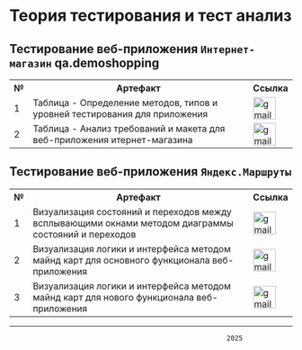 # Теория тестирования и тест анализ

## Тестирование веб-приложения `Интернет-магазин` qa.demoshopping
<table>
      <tr>
        <th>№</th>
        <th>Артефакт</th>
        <th>Ссылка</th>
      </tr>
      <tr>
        <td>1</td>
        <td>Таблица - Определение методов, типов и уровней тестирования для приложения</td>
        <td><a href= "https://docs.google.com/spreadsheets/d/1UFfLtZIrfEyPX_fOKxSat8ZXrXVLcTNhIOFRL0Kjpvo/edit?usp=sharing"><img title="publiclink" src="https://img.icons8.com/?size=100&id=80410&format=png&color=000000" width="40" height="40" alt="gmail"/></a></td>
      </tr>
      <tr>
        <td>2</td>
        <td>Таблица - Анализ требований и макета для веб-приложения итернет-магазина</td>
        <td><a href= "https://docs.google.com/spreadsheets/d/1Z95G9ruarlt6GLQu2YqRl4pdjv7bXjflWc8BRFTzQH4/edit?usp=sharing"><img title="publiclink" src="https://img.icons8.com/?size=100&id=80410&format=png&color=000000" width="40" height="40" alt="gmail"/></a></td>
      </tr>
</table>


## Тестирование веб-приложения `Яндекс.Маршруты`
<table>
      <tr>
        <th>№</th>
        <th>Артефакт</th>
        <th>Ссылка</th>
      </tr>
      <tr>
        <td>1</td>
        <td>Визуализация состояний и переходов между всплывающими окнами методом диаграммы состояний и переходов</td>
        <td><a href= "https://viewer.diagrams.net/?tags=%7B%7D&highlight=0000ff&edit=_blank&layers=1&nav=1&title=%D0%B4%D0%B8%D0%B0%D0%B3%D1%80%D0%B0%D0%BC%D0%BC%D1%83%20%D1%81%D0%BE%D1%81%D1%82%D0%BE%D1%8F%D0%BD%D0%B8%D0%B9%20%D0%B8%20%D0%BF%D0%B5%D1%80%D0%B5%D1%85%D0%BE%D0%B4%D0%BE%D0%B2%20%D0%BC%D0%B5%D0%B6%D0%B4%D1%83%20%D0%B2%D1%81%D0%BF%D0%BB%D1%8B%D0%B2%D0%B0%D1%8E%D1%89%D0%B8%D0%BC%D0%B8%20%D0%BE%D0%BA%D0%BD%D0%B0%D0%BC%D0%B8.drawio#R7Z1fk5s4EsA%2FjavuHuwCAQIeZ%2Fxnt1LZ2lxl7za5lytiM2N2PcbBTGZmP%2F2BLWGpESCDJDN1l4eJESCw1Pqpu9UtT5z50%2BtPWXTY%2FpJu4t0EWZvXibOYIITswCv%2BK0veziXYs88Fj1myORcxBZ%2BTv2JSaJHS52QTH7kL8zTd5cmBL1yn%2B328zrmyKMvSF%2F6yh3THP%2FUQPca1gs%2FraFcv%2FT3Z5NtzaYD8S%2FnPcfK4pU%2B2cXg%2B8xTRi8k3OW6jTfrCFDnLiTPP0jQ%2Ff3p6nce7svFou5zvWzWcrV4si%2Fe5zA3HP710%2B7T4Of2A7%2Faf%2FvPF%2Bvh7MiW98yPaPZMvPFlYkzu3%2FHu%2FnCzsSWCdPs9Pf4snnA%2FR6dT96bNdu%2Fh8WXXonf7i099AVFtArz9XtWIqrCqvHlTdtaKVgwe59A2rx2Hm7IKWF3etSM%2Fkb7S7s%2FR5v4nLFrMmzv3LNsnjz4doXZ59KQS8KNvmT7viyC4%2B1nuAdMqPOMvjV6aI9MhPcfoU59lbcQk561A5J8PD9sjxy0XYbCpBW0bQMCmLiHw%2FVlVfRKD4QKTgConAdYmAjVTUUgy%2FmG%2BMQrwP5fl4v%2FmcR3l59iHZ7ebpLs1OtznW6V95aZ6lf8bMmYcHckZBi3q2x7doWTNsUkfQoo6uFqXfgW3BTQEZcphm%2BTZ9TPfRbnkpvecF8XLNxzQ9kBb%2FI87zN0LM6DlPJYXzmD5n67jlfQna8ih7jPNudpTfpbVjsngX5ckPHqjKW9m%2FRm47BnZ0PJznkofkteyDRklWQQCPJwCuS6srkFZXl7TaqOeUYDOnljXUsuWI3DhCHLt8ZziC3ggFvVEVDumOf35Av0Vu8q9fH4P58vu%2FLe%2FXrTMV9EZNrPebu1LTKY7Wu%2Bh4TNZ8u%2FCNGL8m%2BZfy88wjR1%2FJdeXnxStz2eKNHDS2rLqxT279lCbFIy79gcMZ9sLqX8D1DrLCWcj%2B46s%2Fg47UyCpGVz3EgTPtmYu1ak%2B9W33z%2Fh3uCodfCBQuRtUqP5%2FPznntzCZaD7J4Heo00srPPl9DpSLdk9rI%2BKyeW1W1Ym60mME8ZzQyRM%2BebuduXDLP8hmV7Y5RBtkPC%2BYRWPytEf7%2BXCrSpxcNfeaGHlhiq67qFU3hH6NvhblTjLD4mPwVfTudsgCUitlklzzui8Nd%2FFDWVNIoKQyMO1L8Lc3z9Ek4ytqIQAwe8tRJZWbIw25KhuPAMTrFPDM9MF7Sh4djrGWo2I5yOHbqZRU%2BGXharfAsejN7%2B8IefL3gtzy83HY6ovetn7Mfpxcbps3R%2Bdy8OgfEhUIbai6ymK4UdKrYB3JgLro%2FemMuO5QXHJvlGWGxDtD4Xlj8XhdhP7%2BBWtFvmCYkUHkxi%2B9qULw7XeYw5jhLcnaCqOMaMac8pmQ5HnRSYIyHnXbIC0%2Fxiubw2dP5E7qM3NiMwNUlYMFIG6s9AL2hjm3Tij8Gir%2Frk8Yx4YcR947AESPTO3ddPjROHVwxXcaSoq7vGDfFRtchAg%2BDieFyxyvbI%2BqiKfLG1knVlwDz4pJpynMrL6e1scFaSGFXt9SHU2VFiQB3eXxVAysXdOLlrKjK%2FELMlQhaRQKqsvYM6x%2BvpvcbC07oj05u9PlZrjcUbN5QcPyww1Q4HX2Ks6RojDibdDhtWJOhVTHoNBmobaHbDRRAt1zo8VXI2hBu06xiyLmDBBarYrW9OrSY4W8zGGErsepCfjO3xuj8GrZvTBVHAnNOPX7anbxi%2FNgd6BlAGVynTKvipZ0ycCGmp6NiWl%2FSMetCRmLDTpYynJbEWAk8ZTrU2qC55roqW9dIbochd3QYAv4lBKYsjVQKdFHJZqhkzbDl9PCgdpGprKKXTiTtRm1VnnTTCqoynuvPempFGAShuNiwVhSOlFdNhtyY1KZgZLxCvCzZgSlaOQLTXz2tJHWoq0g1QIcSWGqtfhHdVPLhYqDjzLDfD0vQSyCqSzOZHIFbYAEWmNk17XveX1QnivJF%2BCVz8epiJ8qvnOsi6FgASbEwGkBOwWyLsDFCql8vr4KJfDaaqJ%2BfC3WtiHevzl%2B%2FZt5Ky9E4wGzLC2ehw8lNFTp8tRNMUBd0qClaS7ctMB%2B4hKhaF8edYYvjkjRklcOAwfSKc9mPh4OjW%2FtGDi%2BEU8eYZesKPCRqSDi1Zpbl8%2BatDr%2FbraxbbAZ4ABsY9WQdXKHETs1K1h3PKV7Hv6lx%2B7d2b9zfx0MtOlDHQy07QLz6ZmyRgIqyZndcDwPX6oBVf03MFiSjDAMTs8TsCVaYadlgMYEBRX21NRhiAevRjC9P4FVZnOPRQYgBv8bIxTiwxqjQlm2JcdFq0dZ1ONRsmnfatWwGEeHdupD4cn6ugfAp2WzOiV4Ap0SlLir37ifeQh6VXhMSm%2BjZiMpShXH5LIipo2RY0LDVKtrRmHfQE3hyBsKzQuEllFtWc7s2AceY5ft%2BeQuchRimIUiv3todFSkyjWuhv17YHmfefrkeS9obFq8iSWE2dg4Ev3UuttyYuZQqY2QuqQZ4zDUiVn0QS0PqjGpPoRjJ7ZqwWsYO8y4aYqwDlpwRjJ6TtsotviLHlrXKB1PWtTqyeeBa%2BLXXm3BwesMCfAyHEd4Y0ZRKY0T0JWKMr5YmKhmAtsx%2BH%2F2gfXGFMrHMod%2BF7n4%2BCYXRz4K4xHeBZxuiCG5KIB%2FACEIhXZizqdvpIE61UaR2Tv8HIUhH%2BZghCBlozDeA1fsG%2Btj4Df4EJc7VYas%2B2JUk3dDYMcCdAEbgS2%2FpAbS%2BAHrpNQMMN9jNveOGzOzoYTKYSOEeHS3YNbpYRTkymsUquBWauYQWHwu7ZQx7nrUSrlPpU77%2BPShtEQtcLgtxuuuktkvOnBlLAaPOgMTSgQOVrbBxMx3TCagu8BYHgn2%2BzCagYrFJ373tGktulwF%2FPfsX02ushr0w65nM9VTk2%2Fcd9OiMoO%2F02dBK1pZ0OTKxbPS5L2spD9UfPd4yCTxgQ0jrj8DT6Rs2gLFWA5iqYHRxfjwKFB6ZAjUNgKlrziZVn3vXO4vuuhwYAzwxZY%2FWdme2gp5AcYGHNzRtkBpJsVswOodAXG%2BGlbHlyMF1NHNmmfoQQnEyh6yeYkJLEZh2rfjRThUQGhj29dO79KtVeDIcHOg3BAeaDA8ZadoZHWmjYc4lItUAZgQOdWm3hMwewZX12y4bIIxoNO4HaML6NzdhfY2xO0y4zvhsWCqqo0n1Qx4PdR9uCCo9O9gdFemeHIzsQvPOsvDoOBvPtAD2a5hq2X%2F2j6%2FuPz5l9x%2B%2Fex%2FuXeTMV7%2FFb1OB8jAQOePPRgb0GJKerJw89WRd160ShQfvtGehmQvq0pZk3BGz51tDr0dgPAyL8ROOjgYV6h2HwKgErTQ%2F%2BRHWzCHtnIWbwk0DHdnOwi%2Bob9sHlrKEmBKgnVkWH%2BFSkKEzLLA5yE8JU6%2Fc81Q5fGsbkPff4rQALWJ%2BzcYF9Vozy2%2F8zRx1OqFQEo1szDAknWSsjHKMMAomUdnGEKV%2BBbXSBUsZZzEVWoEcp3qsvUJAsTpivPuWvnA%2FJVMWFCeoGPUGmooNC5UDzQU%2BDmz33AYMal9Y0sl5rRrpwQxCpDbBTij3Deu8hrOr0emDLff7qyD8sOUXJLTFD%2FIOQ8nGatnMEbzoe%2F75MJWTDjYx6cAlVh3pisJvp36B%2FUrYi7XoIPTbpyfRNNPX13qT%2BcbXMt%2FU0l8w7dCr01%2FgHqaeK7fr5NXJiUj4wlonnIY4ALUTjvAXngzNBj22%2BW2fyJzaq%2F9%2FfmAIqt0o8eiUQGcIBTFYxWGWlg1%2FuTyLDttf0k3Z4Mv%2FAg%3D%3D#%7B%22pageId%22%3A%22pQJ__MYgzzdRZCGl4pJE%22%7D"><img title="publiclink" src="https://img.icons8.com/?size=100&id=80410&format=png&color=000000" width="40" height="40" alt="gmail"/></a></td>
      </tr>
      <tr>
        <td>2</td>
        <td>Визуализация логики и интерфейса методом майнд карт для основного функционала веб-приложения</td>
        <td><a href= "https://viewer.diagrams.net/index.html?tags=%7B%7D&highlight=0000ff&edit=_blank&layers=1&nav=1&title=yandex-routes-mindmap.drawio#R7V1bV9s41%2F41rPW%2BF7B08PEyEDLMTKdvZ%2FFNO%2FSmi0IKtIEwAdoyv%2F7LwVK27G1HcSxrG9yLNDhOoujRPurZW3vy6PbnL7Pz%2B%2Bs%2FppfjyZ5glz%2F35HBPiFCIYP7f4spzdoUzvrpyNbu5XF0DF05v%2Fh1nF1l29enmcvxg3Pg4nU4eb%2B7NixfTu7vxxaNx7Xw2m%2F4wb%2FsynZjfen9%2BNS5cOL04nxSvfri5fLxeXU1EvL5%2BMr65ulbfzKN09crtubo5%2ByUP1%2BeX0x%2Fgkjzek0ez6fRx9ez259F4spg9NS%2Br941KXtUDm43vHm3e8O7P%2B9P4U%2Fp8enIdT9Pk%2BOrT9dE%2BT7LBPT6rXzybPt1djhdvYnvycDp7vJ5eTe%2FOJ2%2Bm0%2Fv5RT6%2F%2BHX8%2BPicYXX%2B9DidXxpPPi9%2F3Pfx7PFmPn3zS9ePt5PsDfMhzp7%2FXnzkQaj%2BPIOvDX9m37f66zn76%2BFxNv02PppOprPl4GSaMhYMF6%2Bo2Vx8RHEqstl5mD7NLrLfdfqUvDn57Wb4a3z1fvDw8%2FuHT6HY52mYLarz2dX4seJOGWc4ji%2BNFZNN9i%2Fj6e14PvT5DbPx5Pzx5ru5gM6zdXil71tDNX%2BSobUNculrR451FDkhW0HOEoG6AO%2BCHPeHXPbWd9Ob%2BbAFywxVHLMDlqTrf6sPyIzWfhAy8xNXI88%2BJLcc9Kh2WCHitcu26Kps89eOnOwqcuy1IxfQR%2B6X6Yd%2F7n7cfPl9Mvp0Ntv%2F%2Bfbs882%2BLPqwi5GdZn%2FeTe%2Fm%2Fx3WAxMi9%2FPm8W%2BFzfz52RrE%2BV9r2BZ%2FPEMM%2F4bwnpnQ72Jc0clATCs%2Bae0Y1v1EMtOWRtKZLcXXtSg6ynB5rFfC8fpqc6uF11ktzONq%2BedOXoqTi%2F%2F7cP77t4dfz04uHtL%2F7YekBD773O%2Fnk6fsm%2FZENJmP%2F%2FDLdLn41lBH%2FzxN1Qv7D0uwBvMbeHL%2Fczlx6vX5s6vl%2F%2FMJHYwWj4fD5WOwfAyXj4O9OZzJ%2FNvZ4s%2F0aHmRLS%2BuHhPwXC4fxfLxUI1v%2FnNXQ8y%2BrdziLNbNj%2Bubx%2FHp%2FfkSwh%2Bz83tziZ3PLrLlt8Di8MvNZALsw6GIotGoanUsDNT4ZyWeSopDkZNiHgbZlR%2FrrAiPsmvXMCPC2O7LoESyiya7Rcluww5cPM2%2B6%2BVQX8xtfTLOhS9Bx8cTVZt2HGFj0joFdxsIB6QQFlHcI9wswqRMtXRrqtNEmeqVrV2Zam2DofFOlfFu3RKPRmz%2BryFLHEUFSyzCoiUWiCWOXRniKKqYvg4I5ZYKp74MB7abDcTsMKKke4B3A7jx%2BHsnNa3GDfX0Qr2OVIij46GVMj1cKtOjLBI6FODxGIRNTN3A1MWVatZqmqvbXGrfhf5tSPtyFufVr2BIIISp38CV%2BhWsTobDjQ9FJt1RlcbYLJ2xN%2FEs8ZLpxEEvBeGEFMKhIIAwXbRY5Autr6cfx7f%2Fvvny9fb9%2FY8TOf4Y3x7uy8A%2FWMp90iJ4Bl7BxbFRoD6OJm%2BH74LLs%2Bvb6ePJ3W9nl39wf3niqlE7Cz4PgcMjl4%2BJyhOvvJpuh5pSxgdhztvRiWBvwSYPAgTWxqMTBxHD%2F35%2BiJ9v%2BO3bPw9%2Fv%2FsteZIf%2Fv53X9iqwICWS8LD0MGsdzwm3BHhlBjCfVqnYYRDb8SJkvH0eZ2mEfaWfi8ZT1P87h5hNaO0UrM8bIoH3iOsZtSbp1U17vqp2SUBZfGcq3hFZ2F1jPJ5BiObLJWbFFK5mtHCzG%2FXqdyR%2BRV6V27%2Bdj0kdY%2FQRJn5n0cgllr9hLjwA1f0mmPzczbOAHyJAR4P%2FI0C3NnlbHQaWoZnibO9wN7gFNRR1T79RnVEy9xEvbVpFl5iUT1ua6Aqlqai1s%2Fh7t8g070DXm4ytD6PFEVyF61bULNJc3mwpLDnF6odN397fihQTpiru8DSiJUTeQr53AcP7OY%2FzzVvbP4RXlO23iEFSU%2FyKO%2F7GNLT1Ea4o9kOEt%2BzzUWfbCyYHZzIYU0TpMUD5aJPNjaNMK2ijQBXmakwSUGrUBCqzCHQo9AROTQpRlCzrj4nBmZwkDkc3Q3tuIx8E40UKxFPRUCjFi5QWW%2BaLm46BkH3AAT%2BOr2w3mKFmQLtj3Dw%2FuP1lzSTUCBodQVWYIPBHTmDu0RireDuId4MMY%2B9Q4zspVdAvI7zyrieEAPt1qoAsUd96U7bEkbdoV7J9q2BukYFlmOoMLJHfWm9pW%2FU4z4za5e6sybxx95Yifhw%2Btxs0wDTCpKTqvxQD3AdgGNSAPPGmrr1COsppUX0L6u0QgtZV9stuVxyBHwdlSSxTfwPwOeo7fmdvKWWcyCRbQ7EnRdVEjEV0xtMMS%2F0ZgogZewO2%2FpKVW7cn8Mb2Qa3znYNlHuW36SRIDQt7mCagpX9mSO3sDXJZKgTjfBDilHJiCZItlGJO5BiXJ6KxfyQrzMAswyRGAK2U5qPJ9d4xyCwHIJXBwB1jesRkMth4XluucCdVQ52VuGy0Ht9zPwt8JeS3XqNbQtAlKFrfus7KW4VvfpiyOqyuc1eUuJts6gEYzptYV4OxrTSFSIhUPL6wjAWklZAKwWBSlnKeKlGx%2B3j9e3y9O1k%2FObNx7d%2Fveeffg3kxdMAOw6gF8kdIU6IUTwZHhalh8C3FYgfnRYjJuUvp5D2X%2BR8Hm%2FjNVfwEdnODDmXNFGeHqScrf%2BJfO20TH0nLziv4zp7yUA2RcNWnJWNchrQ8oB5BdkmR6beVljLs0nb0YNRcdwggKa0tsva9p885LW6vHRqB6AxuUW60Ve2LqMit1FRJnqIrSEuIaIRq5uPirsmPcbWGFdVuZJBmE5LvTbgbkVRe4uD8FCXQGaiuwijU0os0C0jt3Y00N3Ks95UquDU0Zb%2BGa4qkQWxPxJ7g9Ru253gxluoTqr0V4UnkZC0fKrqKsXWKrTVRFn4n8S6%2BkisrX4PhAcgkFxqD4QPIBAaSQ%2BEByBU1drrA4JY98bgtRrrgJhESEQihg028GLgz9UnaIYwiDi2DkDQor0d67I2DnVFezPnBJ%2BHYkMZB01k3JKZWez74B5tPRA2M1P1egJZTXCdwunPwuhdItdGJrsYPrHEMiYV7iY7xSebA6J4LqdQMakUYlJm227O3aQG%2BArOOvFAVUZ0Cm35tA6nsLKZUW4KixvP8AZoDTjQG9qmNZjTcgOIdQdFh3iU6Inivn2iLKm2hrqMiC1Khwgu%2BNS24sDd%2FIa4QzaAHH2VCVzNKcV55P7nsVL1soJCgOu3KhbxNqeJLUHL4ZwiUdsQlsMwrG9cAvzzMMtqU5xf25Iwh%2FNb2dMmBFp1YJg1irPp3VIJpYMI7KFuQxcuxWNzGiK27r4WE%2BMlxeUrv%2BcT2gjggt5rSqDgtiLobKNT9Ix9a9G1bRkgOLFCKaQrRI%2FxrhjTau2ijXSPcYMY0zLB69%2FYLYzbwYpW4aIeed%2BnZZNnNHeCDlQ%2FfFKeUTH%2F1QVp86FRE9ugRnHjyEgpQvMbvvoDK7BQhdnmXd11j04tODptS%2BgOUqNkYbPUpLTiCT3yV3B6iBTsgMfp%2Bl%2BuKFfoMl1vtFpBoUdCNwxVYt31L6XV9U8gB5j0GO%2BKMS3GnUCOMOkx3g1joSpJyGDc96VqHmNBDOM%2Bpd48xsTSrUGPceMYB8RSeElJCg%2FyfA4BfyIAcQ2WvEP6v%2BqXdjkVhWpeL2IHLAGhU2yGTtyaLuMux6f4y70YbxRj635ljNiuiSyKSBcwbgcrWpklIftURvMY0zKrQtGTe4ybwzigJcd65G5dp%2Bj8duHO3H1%2BWPxn4UexynPGuupHRbYlIM78KBkSCIc8yGdsKZ%2FSX%2B%2BiErwI6GDSeNFKN8haTQFfE160Yg4ZEYgrSeNFy1%2BRtRoy0mES2M87rVhAj%2Fxl1Y8vSAN5Rpv1uTfOqm1k5J%2FQtssityWZyZCYsxURSGp4MAb2eFFztghwLUjjRc3ZIsCbII0XNWeLAAeCNF7UnLQSknQ3%2Bs5gzljkvVBfEmgQvstiTm0Xc0SLSKlH3oV%2BP5KlhaUr2%2Bx%2F8u7P%2B9P4U%2Fp8enIdT9Pk%2BOrT9dE%2Bp8BFnXye%2Fpg%2FX8zlzcX5ZLfVrLQBXM34T%2Fd3GHgJFARcH19QELOSauSvrwtWxHMbVDmN5V1hSQJSUtPhbFi6kJIjfMr8kQZKICQQM%2FiCwlv4VgJFd%2Fd6vUFIK2OiR979DoGbbA8B4%2BM%2F697wshfWLpq34psSKAgk4j1BocJIMlAQiCFpGBF7CIllUtTIu9MGdYOxEG02RCwRi%2B7yfBoWC6RPYomR8bbbWwIhAeqPLygEMSiEfyi6Jk2cmJGp7C1PvUf0BoPD2%2BxnXJJAfnF5FeSw0ZKlTiyvQqFs3BcU3vIjJVD435wlYjjsIaRF4tIj734j%2FE1GhHHvRoRAiouGuCC9DkqmjFhqjEIPMU9QcG%2BpseqRd%2B2IiWo95f%2FYnrSkJnVkbG4IBqYWlqgOsuk3GnYoG7FGRqgbhmbdqQQfCD8B1qDqEw7tu4jKPdvGwLnV0XZNRJBuaqQowwPLVoqhO9krUh1FsL%2BcwlCBU96JJU%2FxmN8QABejeIKm%2FwhVyiI7klufseWw1ytO00u1uADpNErE4Val9uBYoR58CK7EhryuIYZFRUcm%2BglAH%2FYE9q%2BFUUAT28MrQ1eA6kZ8%2BUROZPrjesLDTRO%2B1KyqBcDV42L2Fq4Hzfm3Lf5y1yRWNclzM%2F%2BTbP6RSIAEALGtADgEoCQgRd0PeJ6z9vI0KYOZr2r24NDURNWdxbQnMzJf0jBrDwcuAn2dgVcFcFp0x45B4UADjmlVPc5j4NiuHrmR0Z3fdiT2BocqiodHPQtzwEXbsPt85s6Rhm85yn74fHiHBDpWo%2Bs%2FQNZ%2FnBbXv7tWawwPa3ZSQBSnOmKWXqyi0TuY6pJIp3ee6gAaRrZhiTvZKSmT721Hbzvcr3%2Fm3XbEBNhirbZw1MfLbW79FmeOPZH0pR450tJDC8cACNAhUANA8dimtTYdIZqlbnwLFlKEKrhtFaq7oCQmUBnTsmBZt6OOaVFh9MjzDrQscad03xxoWaHvVeypeARcOvghxezziKhI2VI4HYoUgZ20lkXKuk1pTKszjx55KUkgZ07gTtDGJlRo49KVeOkoDHqJAyCjWgqPgM0bFp7nhBtuLXBwsBYUYkWcM%2Fa5coaTzMlbBfkWWB4D3ZlwFlzHxbxDF%2BS7%2FY4n%2BkjWzh1wp0cO9cIigEztfFKKkqM5dv4sY1rH2XwtwiJthUWnmagISzPHcnrsZrPF3Me0mk6ItA5nuBtTTaxltlCMhJa1F2VNRK1LNqvjmr1wiGh1HpCs6B69dogUm40MRF7MN22IaOXYJatDuH%2FhENFyFySrkwZ84RARcxdqla00Fo%2Byg1gFoWcKk04GpNJfY4pvl6dvJ%2BM3bz6%2B%2Fes9%2F%2FRrIC%2BeBvuczp7WOs9wBl5pPAFvD1VAq4eIHrn%2FI1b11wUmR0PvlmV813%2Bepkuu6xDd0pbm5%2Bq7d0oJ5jo2%2BjxqzLqfVuwsixiUdARgoJCGA9wGYPloIg4HaA0ANYfCtkex5y%2FX1Bpv1VM61sfpm4kqdgG0Dpoz6b0OTVA4XqLdDeLAmnMR0XIR9ciriJewT68iENJc%2BxiRr2UtUrLhfgy08ghsf8PNd0gR1xvuy%2FkXDJjdnNXXn4PuxVdsqftGEOWWY%2FSWpNVNvKDyxK4ewQ0IpljLn3YRVGuoR7CWFpX%2BZVBljPHOi4kRwHifQ0wKWm18VZ3SxefwGFQu6CIC3zOJrUZuS4hyOJN4QJbmpH6lVXLMbAIyjq5P7n9WkXgrX207fzlcZS%2B42cDoqJDqMInB3icdW8rMtkbX2aRLrHBu%2B1jNJ78itA21JLGe9HrkfY3bmkWsa9y42WoEumop5j7B8aubrWrlQq1k7j4%2FLP7zUThXZFGXp2aJFM6hCg3zFNstnIssmg5g%2BQsDaNXDRuSEcAQwheUn4WbUMo%2FK%2FPy1owCzuLnjn1cDOzLXmG6cZObfYSiyeDwukUZoPXPfq6s0i6FOUTHlZLh4fLW%2BDf7kgfmTSfiai25N9XOnibP1HOORTxs9vHIYeay08tG6q8gnD%2Fy369K1r36WQ%2FNd2g6Wo8dqckiuAaG6hXtcASXB51Y1VHAROK2hooGadTMwd6iVJJHLHQajLpxv7qu3eq9UNXUDs%2BnJUNMH2NqXSM3wYP3tqKOivs63pcZzlLb5C2cN%2FGRQnJoXvsuZIIcslJxBTKuKRAZ1SNmvBStajCkZ1MlIvRasUlJY6ZHjnZyLSRJ9vu%2FKHikvYu1yHBu%2BpigmUjQbB1qoon1kwLGBoY1owqh55KfFtnbPWcZF8jry%2BVqKXLHD7rrBFeevpeJiC4iIVVxwLxUX7Uy1IDbVdSiML1waiFXx1aqCeNkQUStX5nXOXnvhEFGzKV76K5CGiFgLDKmO7%2BkhotohRgqvMVGu0LK6Co82rt4oO3ihJYGzQ9FCy%2Bpa2jagIldoWXJYO9FCyxwFSSCXjELM11F8ad3c1FnxpSw7xKGCNa1ymcgeetneKdyPHZp%2FwpJbyIKDCysCz1ECXm49tL0rG0bxQVh1oKcsEisEhrOzCgOJHTjQqeSKbkpgQYSltWugR94TYdfbH16IsF4OjXgh3NdAILaqVe6rluutbRXb622Vra0KkNOOWrZVZQ0hbCi9OZdUFBArsooSsHCg26r6TOTWzuKx7IwkE3ZDtSgvXEBCWY5kWKSX5hamf3ZSKCvPLk9t%2B1q40xIlfS3SrWQfJYMeg%2BWCGj67HXniECZJZAehjJxBWFI51Ij%2BLXL9oW8Ei%2BsiE2%2BWZ3UYjlduxRxttyYaEO5cIHs0%2FzcatbNikJLVtk1GeRuKRlZMzuJoTaABrlgB0MsOgfkITCvTIPaj0QL9drBX%2FV%2Bhtgjbxb78LD1oXAviuzbPNqSs2ga7OAAYJUHnAIZy5C19HFmWCji09HhcPagu2dIGfmPJlhmZb6FLykJW%2BHbocrL1WTFp8XtrZ9rQ%2FMJW%2BWH4xmKfj9XIl2Ft7TZ6YHStZYAL2pItKtWbSfkGc6EJcyGVkGlRVKJ1IUc70lLS1aGPqujr2si2wMfh6umjqt0gZN6jqrJ%2BDH1URTKqCpFUSstRVdhHVX6iqlB4j6rCPqryYCaCxHtUVeu40w7S72Rku6Gsj3WmsqFc6%2FR0n3v3W0w1MdZ9rfO0OzLVoumpXr51MJudP4Mb7qc3d48P4JPfLS4AjZhWakSZab9Rvbergvj1IliNb70k9A%2FdZZV4If63s0oaJ%2FATXCU8amWVkKo9EDRMK7ESHsVooYERDYho9ZXUI6cbmeTiWjikYn8xNJFiE8ysPqq4XltvLRcU6WJoT%2B2W45iSruh0MpbwZtjtIchusyTXrz9Ebxmhm0hEt0wiVh0RYx0gAmQlBYlqX7fLWvo4mrwdvgsuz65vp48nd7%2BdXf7B9%2F1307FS9OjYkfbB6H2RLyWPjqZOc4auzbi3giJ0NHWyPl2bceEtufD19OP49t83X77evr%2F%2FcSLHH%2BPbw%2F06WRz3jZ9syynXzukZfG0XT3UncL1VMVeNGjnTTnsGXG1x872Umz6BMI09w1pe6i102KrYfi%2BFlVA7HO2lbKq6S1hTVXf7PDhIFh%2Bn%2FqmGb3orVtj2uW2imWKVsUVqN4uwQ8eyjBtxaPq0PvbG0rSpvbF9zvIIGgAmsS1%2BTQQXqOauThLcTe%2BayQq4OnS2Sn9CPYv%2Bdm82tGrUeUmCDeOHIHqH%2FexRNp5JT1oGUv8B2QWT%2Flaf%2BPZfstIXhQecg2hMGLLnW%2FCqM6jdFDwkEYd7r43v1%2BwkeSVZuKYkT2wneR2VNsFy4uZL2vAovE7LZ7rdaNHfmNpKn7cseNWw8VJYmD1W9N48kFvVnea89yacPJHmnDyTNS0Ft%2FXyhLPlXyfv17Hlr7KrXVv%2FvCS7X0znqwKMdWiVAONUTDS2vX2yURJCApJQ3D54eZLAOyoJasWhdR0wG5RrQFFWxQGPD0uU17XaQaUuKol1aqcJUWH%2FC38%2B%2F%2FPm6%2BTk9Ecir55i8ZnV2rnomqSIoqSgc0ErYFHDxgWFFSQAmpKi%2FqO29oMIKTJrdeX74Q23u%2FKRkyu6sPJLjq0otjs6NmKGdS5ZnaFGXgrSFqUAd5X89IBuVwwCS1dJEnOVyg9P1SECPEhQ91PbZdU%2FXJ9fTn%2B0JwLWaSNnIiD8pI1ccigr6QQbxYA3TnKtxaFenKhRtXJ41v%2B3jES96f0iE%2FemWNT4pHvVr2wL%2FUp5QdLyT4QfYvwLw9TbSQu46e8x3R3TlBakfmojXhakKnFNBNNap7r2mOIpWCKY6pgCDfcptMxxyR7bEB4RYI9VlxQ3T2IRdU5LaYveK2yTycRkrCSZbEnwDUDOLQFSpzuibdXgBm0PB1N5xdqz0BwJyteZP%2Bb4OgxsDeWOXoeD17%2BuWNK21aYTAz3mPCceq4k6nCFpR4nolKSB7k6odHj1ttvJOgqkEqALmmKHUgD9EuSEB0BWQQvGtbTnjidgldz%2FenvBWqoTTEHkmEdwDFoDblXi0Czvvba6tNeDvrdJuDSdIG6oK4n0%2BEfbS3GVVGhcX%2Fk5zJTaodqVmyYd03OyRM9VKDCu%2BvOOtlRgKzZK4QSxyYLs%2B3B%2FfmesLMUC%2Fnx%2B8e1quYb2L1axx6Lp7s3dzePN%2BWTPOIJMRFeaWbxxc2j1tfM5W31z9tadVEDje0bV%2BmDh3FhqBGdBkRaPdqKidlwW1cxzsygTy%2FSVFKjR7O8Jjb%2BjTdyyNqBNC6qQVWFGiZxigYY7Oe0Mwa124yOjxrq%2B8AdI%2BhCvqKO1G6fG7U34d3DjtyiAoNIGeIPIJ94FvjOEJu8Cj6QycYGntVWrxt1JgS%2FS3FU2Yce8Yzf1RSAsCZDu9IWX5rRN6ou4LX2BsIk74SCU0Im7oC9qFIh1WR3oQx%2B8qYPuFFF6VwcIq7oT7kM5q5q%2BOti%2BBKLL6iCMsGgibNM78Moh20YdNCXVSDa%2FE1JdclpQF6TasqSvy5IcpNh5Uo4kGU9Zdz4R2MgWXtXO3Ob6KG9dV%2FFhv6wSzp2gUVlQKtB0JqpuARpvlhIfds9l2B1SbxkOfNidyXm3AI23Gl582J1hOhKWNm%2BHrlQNuyaV2mlAAmOM1s4cbSB4qO7iKWLrIggRN3KsAor7K1CyyI4gLSpf1ajbY%2FKVlw1sEcpjh57USe7tKL0tc%2FeCENnwc8Xcw9dunQy%2Fm3MMatUT7rMDxmLTRnMpN1jp5V%2FvxrOb%2BSSOZ9nFh8fZ9NsYJISi44RvQRTbmE1E%2BIQt9ahbvnXrjhM8DA7SGBTjSWPxbuw4seH9uWP%2Fdu44UcnNxNVhjaOrXZAb2XJgTJ8%2Fpj%2BLmXUKsGBEp1Rzh2E1y5XUx2Y3rRgjwQwnxzwlQLDoAOuE42q3AzekeJfSOksnR3ZvJkMOD2%2BHY4KGcwgewXJbW2WTWuNk6ThfLYFID%2BIWmXb4aikJhPyvlnZYle3BLRKBKgdXzAgc7ko32yPcJDgy7S0GGcYEFgPOqSKwGCgwJNpbDGGEL4Z23QacUeN%2FMXjbWG%2FRE0gTXBu0yZKpzoyRP%2Bam6twouqmwqlH3bT4Wr9q0%2BShGqmH2FeuxBcY4fefKw8pceautPfAlWM3KcKsNmCttgJw7QowWVznuxpJBttb4P%2BBD463E9b9FzcELCR9Mohf18avi9sub76qwfV%2B5AjYhgU5H2fsNWivosnrw5c2Mh5kJDnuntvbYyoqUZHalKp%2BCf1ejvlVz3dcCER%2FM%2Fav1v8hQphFWzRginpXWsM0LcDWRqqO%2BFf1S48pxd1GbrlPnWpseGWpne51aM%2FHCtldIFQm9bukbOY%2FlKvSNbZ8j5qzegRClVjRd8FCpYjafkUIr0hOEaJyxG2ZZ6wgTszYlCXebYD63QbbRKLG6xLEiqS3ZQ4ybaWrynwMTAXqv9xh8yCEYUiP5uiZ0eRBW6fItSGtcxk2Q1nA1QYh%2F2pJCtz70yltrc7zyuDOnF7cOlDf%2BLw5UMQdI1fK2jhSx7FfJLmVXLOhGE1jBioLdYaANDkEcCtM4RXeSmEENrA8K4w1ER%2B%2F%2BvD%2BNP6XPpyfX8TRNjq8%2BXR%2Ft420GBwFYD%2BYCEMxcCcxkKQXmBkXtcNozcPs8VMYrw2o%2FDhOUoBQgeDWRO0Phiks6ww0KTufImP%2FFotK9VRdvgD2cB%2BB5DACDmZ1cciafsdBtWwniJuxxE2ETXiuOXAmjoBFJ2yq%2FT1O6mEQ3%2FVHpCtyhFLvVh17qIdwgFkVb6MNY39o4ZFy1Uu9tmIlZItkBS8raV%2BxLzjH8RIKF807xK2l1fAx0FqRJmy7e%2Bjl0A3mBEsFB%2BRNz1jKltQpFh21PNq2buT1VRwtuXDfRQdTA%2BQUl6wbX1Y2tm23DpRq7YI3u6TTHz9u0AgL7FSBcecKcJcRd4fzhCLTNgRAp5oB5MAd4sVdvDmiaAxGgbF183aSuFk0JKay3Bc7hjxJkT6hlU1BGYnmNsfUGvHiQHsiYgJov2Qru1TxNNc%2Fncm69btyp%2BZK%2B172adw1%2FYg%2B%2FQz3vMofKupud2wBewmh49hxP1PUqn6bKT1Nbz86hwnecG%2BwVfpnC59boO9T3jjN8vcJods1QUBglWcFeYTgGX24BvrPtW17SKarXGCQ1RsD8K4ySBlG9wnCMvbDGvgn%2F4tvl6dvJ%2BM2bj2%2F%2Fes8%2F%2FRrIi6dBV9smlkIDSa%2FoD0Y4r%2Bh93sjJOEyihwm9z1tbcBymOqeRvAaYvJ0wUjVq5FAhbcqGiMeyzpAtE2ZDZhbT60xYjg41v7k8Obe4EoH756asYPqE9naYufeyGlhcGPbKRzreM7w1WbDDTJnoXYzn%2BewiW4sLQIu2dDRilUtsG%2F4di%2FOMyQTn32H88cSVCS05eM7eeQpN6BioAegd7e16VBcotRFH874cWSCBaCImq7JSzS%2BR1%2BtZY2CnqDZAwW6mNhMFu86BAv59AF3Nzfe2quau7zsgXcSrynOI%2BA51Cm%2F9o%2BseJVWVQwSmtIepsgSHCEy86E10ASe6ylIV7xDB12VppfZooLs0BGSFkfktTXmwjpwXvoXzktRhKMz%2FnE0XvGz92i%2Fz33b9x%2FRyvLjj%2FwE%3D#%7B%22pageId%22%3A%224DGFe7iZH81EtKCr-hcL%22%7D"><img title="publiclink" src="https://img.icons8.com/?size=100&id=80410&format=png&color=000000" width="40" height="40" alt="gmail"/></a></td>
      </tr>
      <tr>
        <td>3</td>
        <td>Визуализация логики и интерфейса методом майнд карт для нового функционала веб-приложения</td>
        <td><a href= "https://viewer.diagrams.net/?tags=%7B%7D&highlight=0000ff&edit=_blank&layers=1&nav=1&title=Deliver_template-2.drawio#R7V3rc9s2tv9b7gfP7N4ZafDg86NsWbmz2226Tfam%2BdRRYjVW61iuLOfRv34piQAPgEMSoggCspWZujZFURDO%2B3ceuOBXn7%2B9Ws8fbv%2B1ulncXTBy8%2B2CTy8Yi0hGiv9tr3zfX4mjPN5f%2BbRe3uyv0erCm%2BVfi%2FJi%2BcZPT8ubxaNy42a1utssH9SLH1f394uPG%2BXafL1efVVv%2B211p37qw%2FzTwrjw5uP8zrz6bnmzud1fzVhaXf%2B%2FxfLTrfhkmuT7Vz7Pxc3lN3m8nd%2BsvoJL%2FPqCX61Xq83%2Bt8%2FfrhZ3290T%2B7J%2F36zmVbmw9eJ%2BY%2FOGt%2B%2Bmfz28W35eRF%2Fn%2F7%2F4%2BdXjLz99GuXlYx4338U3XtwUG1D%2BuVpvblefVvfzu%2Bvq6uV69XR%2Fs9g%2BlhR%2FVff8sFo9FBdpcfH3xWbzvaTm%2FGmzKi7dbj7fla8WK15%2F%2F6V8%2F%2B6P99s%2FxrH4c%2FoNvjj9Xv71uFmv%2Flhcre5W691aeZ4TEk23r4jN3T7e3BnxLVdP64%2BLpu2IShabrz8tNg030u1t2zu3uwU%2Bo9z6V4vV50Wx8uKG9eJuvll%2BUdlpXnLlJ3lf%2BdbJej3%2FDm54WC3vN4%2FgyT9tLxQ3lBLGiRCUUsBGNOXpmDIi%2F1HIFcUv%2B48Qf4G1Vpd2nHMAF1HCz2yk7Edy5qMufCQWceajcj%2FomY868dFZH6n7cbZrLXz0Jv3jW%2FSaPXzNl6PHH0fzd58X16PYCxd9W24kExW%2FAx4q%2FqpYaPvHd8hPv0A27Mh5s9l2aztxHrqDiP5C7%2Bud6wBjNNJ9Uizg18n6Z%2FZnzLLlw8M%2FH97fjlgXwn98Wn%2FZ0Z32yQX0AC4wqEnIVpMMT03ui5pNq%2F4yv3sqP%2BmCJXfF%2Bi9%2FW%2B10TkXm5M%2BnlXhh9LijzaS4gWYP33YbJ14vfvu0%2B3%2Bx7%2FnkotjWjO9%2Bkt3Pq%2B31yxhcobsrk93PbPezCBOJuGF%2Fc%2FEzATdciVUWX3q%2F0PIzddaseG1L3a%2B3y83izcN8R8ivRVSu8tVvy7s7wCGXLElmsyam%2BLJYbxbfGslYvppEmaqyGWG8UNn7i1%2Br6LlQ4vtrtzBy5uR4%2BqM2LQlGmIdQ6d2lm1n6CJEv6UZXk3qnrvsd96ZPcZDE%2B46HKxvUF6U2v01%2Bv7ub%2FOPu7Yfk%2Fds1n06e3oxYF9XnjToKj%2FRKKnxz4rBolfkXq2dlpryFFDh5A9Cap0pefEPDCjKY4yCD7WKFSxBGXO6uXO9%2BpiCGmA4RN8xmSfGvn7ghorEeN1A0bqAJFjfQHuIGHAUIKHAYsxhILW2U2e6yx21Vqzc3ByeU%2FxigIlQaFKG8GcGmZbtUkqZipBc5HU4xErKFUPtRjDRmGghebAAbVjPibJUGoBo7Jlu6C11uKXQ0rHCdpQGox3CJlQYVJtAuUeDR5FGIXUcrNiix%2FhN%2FefXrX6%2FZD7PJbaFz%2F02f6GjkLWJvWjW0ZsU%2BTPZ4voT9oREqfmcC9hd%2Fbm%2B%2BVmD%2F8op2j8kYx%2FnvGenLTDFZ5SdztfJKm41KXJkoJOmz9RAibHf32Zvi%2Bqz0E%2FahFttTkoEETgwuSopF4H75QMkF8oEUfMQ1SA2x8s7yyRHwYWbqGvbRH1WfsH%2FvMazRh6eSGiFcmZ9XOIANyQFIRL7lAAokbgoyd8JHrIR3BkR1T2xNJGMgsJJ%2BU5VRLBlu%2F4Qr9SEExPYZWMmlEu1Xr0p2af6O1yVLlTen6vphjvIS3A9zmiaLJzVffwbuvFa%2FSPEzBtcj8CoLj6FpRi0ZOnPF0BHO0HCLTbIlGK9ICmlUhKqFgeuC6lIbMUhRKpSTZNapwjetee5yPaGRvLiSjsXFIdQYDm6cZl7AyhmsKZ61dd29oVCN69blMzUEDMrnBKg9KFRQ%2FKbtboBv4YlF0Fu5gDniAmKSE8WuCFLjA2Zg46%2BBvhKk6MePU5VbhUjBAEDSOQZPKLljpLid1cfsX5bVQwnyFN%2FMwCMrZogGZYYAIKsjdKIt4EvDKs6hAWBPQ%2By6N2CiZtcD8BlcIn5HUisJi1pIVmRrpmQ4BiCgStdPgbVB60th4Jkqbzk2tpUferiFbMI4WstoYejaKxTWX8aGRYkOhTEMCsNMX%2BouW2M2efrUqra9KCzJwhJULAA%2FFMndsTWDGDGMi6dCPDQAUt5wqT5TftYM3BOpogLlHCIAJjKAyDkdQ6BA4lZUFWDP%2FmYhOrrUcW5KHeOI1MXupM5UUwOkco6Qy9haLvOw5DL2IJdSpIj6TGmFifHpx8oiO0lJlMiYR0n00g16hCTado9LnyEUSUxwSUyBRKg5zSbvVANprgxDN1XFUKIhMBuiyeAMWFHNnZYYtgmNNyQstGSK6dlqSM81WD8vr1RqhwiMj1UvXbPtSraTKey1h4bxd8g1E7BdsaEPI%2FCNGtYASQl8CtKoyORjcvHWIzJUASpEimBhqEJ0lxtP%2FRejH6EdU0vtSAMLHxB2fI67HphzmCIm6SB0hWBZbK6qRKk%2Fae2joDJ0WIRwdaGbTqj5NaNmKOfKHGv1BruboXptrTRwUl3QGTg60hK4hYz4WC82IAwBjTg3bQQlzoxEhgtOK8UP56WKpWcXiuNxLZgfgpky4JKug3AaWDL%2FvCXc%2FYfH7f9%2BKN79v8V%2Ff9stjW3jNnGJ%2FR1ICgesFZc3jQyOk2yr6YYr8HX3PzPwO1dTg%2F69ESMzh4RnKDzpzhvB6yiVjicOmC5S9%2F%2FaViEp75IPD5xJd4woLlytHjf6%2B61d6UZ2V4OM3tkeICviW6BxTTe45nCbgqQziFFdQY3UhvypVTZ1qxSIxwHqgzxFghNsXEfuSh1k%2FvP0TpteGxvq2hGfsDLNkuVcdXRlQJxgkQvUuELFlV7IEM2vpLfiecqNjGGcMNMkY8XzotTHAWIadRDCYdpQHAohM4WwqfEjlO5X%2F2BOl2FlYdC3JtEbVmWpWLgzLQu9Jg68KZHJOjWdmhgNSf51auQf%2FfPg19jmlDkLSuICKBYNmFhpYMTyX2MaMLGSsGxZSKWp4RErDitllQUwBzdcYmXeau3ROID6GfY34FCxwwcEWhMY3dGwhJFhZW7SeY8NCFOUT%2BRY01n5EsQmqYFlwloVrKYjHyz34XB6AaVGtxJL2KB9n3i8YBZtP3%2FdK8KA9nghrBk7EfNOrCE2PazmsqhLWefpbXpYiH%2FUBRk%2BvU0Pq0Us8u%2BHD7Hp3kZx4Zv%2BEjEge2KF5RyLdSPDUbQMvuyjgiUErfOV9gD4hzWEzfUhULKWoHNJwJFe8nz9sWSlLSVcFq1lsVFHZOswOxuPw%2FE%2B2olZfS8Ly7GKe6XkRLJDpnKNRqUWuqhE1KjUAzWSXKeG3Pk2ajBn4Yt%2FULbPw60a%2FeH2hGJYbTq8ZpIUbFyT4TxRC2lhMZjpfw9dwGRyvvXYGXec7x%2Fhds%2F5thhpaJyPY2gTOG1popTbB8jhWMXuoBzOsTY%2FaWnbGmID3FGkWXzgHa3pUjm89T%2FA3SXed7emlQEWeJtDwUw3z%2FteYtW5w25lbAbFJ5VCOtASd7eQIpPbnp9nQVnI2PTbzwQ%2BjsBhpSriRmVog5Ro0bTWjyP7R8z%2ByNNGODhnY0uMI3Kmfs1a37N0NlU9tUtnWDmtpElAzgTuQuCw8mdi3Xi3I5yxcdXWok1AWABb1bXKjRRoaTni9lSVcJSm3pWw8NhwC3oNqLIbwFKV3G9vgg35snEdWtGqQP8K0BT2sWpgdayTnsFe0Ct1URrzwKqe6%2FDiHcpTa5vrrBAnqZnPaUXuM4lbSUwCIHH90QoYidv9YGrMvJK3sTPVt%2F041FqPu6N6TUFlZ6pLqsCuVVEFeaZ6Yb2jAKiOgNf9u9xDucGiFae9ZycsFCJBAO8zFQanAoIFnakwOBWQAThnKgzemIYc3%2FMSqBAW%2FpUi8MhLoEJYIJVYt6tqSgL%2BrDsQrsOkKW0WL1yh5bjHYzzmQXEwZh8%2FOTtX4qTnmaa2p8WIWbmhiGYNGiXHW2sMfgXYX4hpFZzKTkGNjgcVtPbA4GaoyJg1LOSs2CHz34J3BIPbFqeGxuA1WBw8ZVRrVW1gZP%2BYB80DYORT7pRLrfvxWVCMTF%2FkxB9raoWmdmoqg9HukfCUTOJfyaQIjDG1PG5Vc1de2HmpsTGVucb7weYyOzs2R2xM01xmbEzuc0lfmFSpkTKMKu5Muf%2Fuku7GIbP1SbOwWoEz3CedpABhmIxUvINUnSTltJTWcwqk%2FoLKkqty1AqanAyEEds7xs6SgVlN34WZAr4GO15z0pKs63j9I6zx6JEghPRHECQnHwJB%2FA%2Bz7a7eROthe1eceGQg%2Bo0mXba9v8JUWYz6%2FgLUoraMDa6CmPcwwOk9orGnahKW1cqRjFaoIQ1LhBcl1VHCszFPifxH7VRTH57X5rfJ73d3k3%2Fcvf2QvH%2B75tPJ0xtZLhRCOE8uBgrnc8RjQ3cn8pbBwokV0PCWAInlLemLE8v%2FrIgBNj0OK8eb18Q0z39cCsvFbEXQVsDHhTXxYWtw4tQ06Z3ehA5kszPGfRn2mhkVONIV8FQIZFfTPCx3CWkkfv4WmBLk6G7cBHsbjIJTyz%2BsGDK1uLdkFU4t%2FyhJ0NTyNpsQd2%2F954F73nX8zsAOL5ArP80xRYiJT3g0znPPdl00ML8s3UORdnPcrnurasepZTLymVqAWiwsavmv0wqaWt6yJji1TnkU%2BgG7Hlahllz46c%2FKK0y8cU5hHI1Z5NvE%2Bw8Gj2FsaxTcW7oO33X%2FQd0gu%2B7taAV0Oan%2F4MyHybVOWnhzkJoXfmqjPLGcAyPjdEBVX7OhXbLap8jyDPF3GhNjwbB8F2vs0xRY77REaPrb6t1bJ%2Bv1%2FDu44WG1vN88gif%2FtL0AhZMbxScsQxKCs54eUPyyX2PFFvLLHsMpfqq4amSZhSDMMloIRZpZF3%2FjWetbadNDIVHcBeH0RiLnZz0cYDkDSwAI5%2FVMyIMNc2Buv3S4nQ6k6HxoF3yL0xkTfUQiaWb4KnGn0hFnTQCUMZzcU3XDzWoogQFWLYPokcYZuE7VMbt200aUm2EzTlTeprBE%2FTD06iGiDzKX305eMbXYcU09hGQ99ZBwYgCYaZKgACbaupiNxaHWDloauuRSfIZNkbV2jgKzs1GNdj6fTH6cpqbEkK64U%2BmkO02d%2Bs9YuvebIutz%2FgIbNi9X%2FrymBbHEgFtyElYBN039J4cHEAzrYwCDE4ya2c%2BnMWUIEYAssA4GGnUBI08%2BsRbZngolmjNDEQgxePMEyTWAnrOlKvXXWVdD1i4Q2JmsdeYiFLJGRx3ipo%2FwqcPDeh%2FQGu54EhYlwcdasf9Y6whhi62DqMAaZeXKdWGDo6swJKOCJSBowRQRbQWofbuaXGZQQf9mPM4OF4zIGdQX1zjzNpPnjof9X%2FDgOs6SDsyBQcEOmcP%2FJAjnnkxu7cjEvfuneEUMJyZnUJQzxDP3X7J8jEb0PopjAuhHdu%2FRirxt0IyQZgMxAlrRSi3O%2BQg7UYSdPI1%2B1cAaN%2BpOnoZHYsohIppFTsDvMbDaWvYW%2BlEcPFA7pQ0aaDLImala6JJPrtLiY3sywsxI6Ed0nNFKwphhhJnwHlQwcCyypg7ysf4B8SNkLrFHur31NzSv%2FEVGLyzNe8oUuXNQsQMJz9GLn%2FY7C%2BYYNnrBzklEELxnO4QbyXQlGVZZ728iN83DatBw7dHrvQ40ivlYEwDHwVzh9Hh3JsTwWvE7SGrUDq%2F1RjNKcp1o6eBEw04bne7nsWj%2Bf6bqKS0XfyXUWdvsO8XQHd4eDr0eRsDFSzXoaJ3rXi6DjmVhKlTHFHtmqi5%2BUm6Id3Wcx%2Fk4B%2F9iTTlzoRxgrEEQdezs2AqGHac6EJuhlb3YcKG%2BWYu%2FANaSmTV%2FrIWdEdudteyRB%2BiZaZzGjCfIh2PjWnvRY6SR1%2BRC8lPnOJqZxyE447j%2FxF9e%2FfrXa%2FbDbHJbfNt%2F0yc6GvkvyqndZ4iZoGtHEBP0Pm94CbqaLmDwqe24gMAD2XL%2Fvrz7LWfesHh0Of6xWDx8Spvjp6qUTD38oyoeO6Kg8yj6euvIaVo13o8Dj5WCGKOwzxPpPUivJd3%2BzIUHo6C%2BRPE8qt8FjKQ0s0E3yMZVgk%2BwdJWk9wMP4poCz4YqX%2FY4T0hdYUPyaXfdW%2FJJG6HvtIwu1eC6DPHaUYBdNjv1Lg01%2BDrKv5ALhL%2BtI6SXKv2Hzx7OZnl%2BddUTxbjeDpzElhTro9IRJVhzpcb96r4XABU%2FfYo2GqDuhgTJ2ePM6q34sWnZuuxEQBymQMWK8K%2FKTUmFlyIh7a7Z%2BW%2B738wT99Qz9XY3wUqBCYg9ZXpf3P33cOUtjjV5S%2Fmgx%2B6hZG7u1TlNiRNRTqvIcW8jghrX7Urm2GEyd6pyluiZ%2FxDkzNO0vT5TVe1yhxwYgMudt1Hpjev2cCDW4Mgn1Q9%2F5VliJxp9pNHx7e9Sn3tqomHrBcZhgaK0PnNL2pNdAXC7ZgpYktmaAnf87mdY46D8zmxdsMD4ndW4YCc4Yt7kfe6f9yUDPWfeZ7ZuUFgRv1j3oBO27fpfjmH7mFp7%2F%2B7Y3stIMqdTMBqTXe1ZMdY36%2B%2FeevD8Z6qj1gkjJbfUjnw23hMTpr7n6CnP%2BJ51yd31B90coDsDZjwaVr6OeYUFnglNhdoOhaZeqsKfGU1pYHEBXlqawxF6EQBiuzXmhIqoGj6V%2F0whN7fLbeKC2Wcuhi9WEYmM9nDb25QqvCX7ZFBxo4OfkCTh3DqC6URCfM%2FCSlqJdesIoWUtUQQglQzoSlk0c9CMKbNcWkNqpiByhSPDQYoLybIVP7Usm9k9m4luR7h4tMaoQ%2B6AgMpq37iSkV7bHniDBNgcMQci19A%2FF5pgc6CK5AgNwYNX8o3r7qIh5EuwWisCMgobDqSUS3yKgh72uvLCbqm8mapdpD47qDay3zqzzsrPVquN%2FSsfrtfQRHhuP0aUD6U9jLjAOdwrMnOI9hk%2B4uO2hdShaS28lHrSoI52aqFSDvbqaF8akMw%2FbyXm%2FsPjw27Hk7ttoc3jw%2FxeYS1RgfNh%2FvGPTzsmGn3cu6XbIxSW98vNcn63f4Co5mHJJ1nV04rm7z%2B22LP9J5dvDQvkN9RALByANiXgLiBtnjbXd0A6kMuR2gpvWLAqrxmeMVNlkKjN3nuTlwDDp6V9KTgVoU6KO0ctTtNsGjp0VfybzVxIZspsJBOLDZxJZjQsVNSHOe7nBE18N2yhojQsBLbuqKHBRPoILxypJLTo2G4JQvbuuwul4EQPcGYJGadUH0%2FSHw81%2B%2BkhaoLUoSaw9cxD0wQ1TY6noAk6FJKdmqDTFI3IRTw1jMl%2Fjs54ZOuMhyavvp3x4y23zVSfU5JRFlG0Jm5QGfVaJhE2aIYdmdEY6AYi6p4OUH9eNBWRTig0fQGpNXvaBCZvfuqKn5m8hVWGX3PokG1BhVOvCjpKgx3%2B1YcHZPTeR7bTSViaOcMj4pMpfzpCDG2bggPL%2F8X1TcGO8n%2F1JUMHRCHGcKKOiMORMus%2B4wfk0lvOL4CThY4q%2Bx6RMSGpapDprqixySTv%2FvppsV4Wm7hYX9TURybXGT0gxdSqR050tkDN0TfdB8e6yCyS3cJICNNdjTL2LRDiQKFwSrShrzGnY%2BYbuIz7G2GtlZP0A4TBU5rgmqCRmYKfgMUqC6YNJnbBLk44hJN0m48xOWRIm5OwQDkkiNSGWwagKfGvIpKaclrvDOANK3dLdMZzlOiDguUtZ6id5pw27Gi1UwgNaw5WO7e8KN8OFsmbHmhcfkS1NuXYlQBKzWP9jLAQ%2BlySYRPbqh4grvTAiSa2a45oG%2BJQkN0TGFQIKRArtYKsdM9aR1ubeBWp6azJalalKCJqxIWYgtgWre8rzm%2BWX0S1%2BUh4FK4P4JG17uDD%2B1kPOfrcqUPXVldjKAaSN4Vg%2BGf16qL12I6eVxN9ZPCOdwEhLprU1%2F0Pr25OxrktOmKu8PvUGr8P66CLNNxazwGIkYSFgqbNiS63xGg5WmQIarCwqFGT2jqoIbfDQR4HxTXQKQLWtgpwpPW8BI%2FVAhwUoYYV9LDKHp4uD22l6XIPf16ZfhYuP2CoHe3B4KGTKGpm4sTAy7mUZLtc3T89bgkhUKfS5dhnHZg8cxE9rw6SGxYywCOL2woZtH7t6lHmKcoJ%2BB1yBVWzu%2FATJwrb71oxd5th49JrUbzk3oZjZSpP%2B38M7jzMM8snV%2BnlTNG%2BfaVY4pypXEuTnI1JUp3gzJBwOjJZOIklAtf%2FCJrmiDqgGoyuJVR9jq5pnEjTPrrGmx1sXHc3HC9vPWfKt9XIUi1KQsd2xenYEZLdyAMdN73bUVtOSVWnUPtQoSQxSMixHCSjGA3TPirXUCoy1kFreji6EV88MkgHvzGsaWmsJvOXAu9iMjIYXrgmR%2BGAEEXS6t9kNSlw8fvFjvo7po7qKrGQEmrnRzvTiAwv%2BEUO6bkG%2B60OFJJ%2Boxz68Xo2gxNAeqVHUvzriR4BkqOmvTQChgWi9xzEJloijwFhii1E58gkIJp6gwaTgq9A%2BpBUJxJJcu8sgCR2TsLcvUn%2F%2BBa9Zg9f8%2BXo8cfR%2FN3nxbU42BpaO%2FSQ%2B94hw%2FKt2vz0SJd5mlPtIfuvVL6voqU5ip3rj8r0R%2B2%2FtfGoDjPZm%2FYMPx7HTJbBw9ng8DetYDwzMLRY0Qk4XGCpoCC8phUJZPX2BS5SvQGvQDB13RT46RxAKBr2YjkqWd2B0tkPTZXRnPGxAH%2FbtFnuSpvxmhLkSN1dk7%2BaaXipcpBlc4JnEnF5xkeFSSVkHHGDRixDaESrAtD%2ByVQDp%2FYFWBLHvWG0a5F6j65pn13zGKukOcYqHBNnccpX73wiypJc8cmhGR56eAFLr8FIj7WfCMVzlOKocmCuFHjN6Kt%2BFDjpWqgSpDKPEz7O0irBYEYSg%2Bv1CAc8z3o9HL0eZ3xc%2BGQNXDOwisfDirOKd6LiSRvxB9b2NXDgWV8Eoy%2Biwg%2FMc99KoganPCsJFxTPUYrjzkTuLO0W4ZVbZ90QkG4gtMUDHVhN1EzfO6sJF8RnbcQf2JdAoD99Oweodqrd7NZUfVSKRWuqXlS2BJKqj9yDec3VgVorIPMncr3WwyCxW5QUsXtTSSETqQFV5MZJD8fBNPLiuTCWnAtj7Qpj4zwdE9LExYMXxsYI6nhStkMMrmy3Hd6aZRrXfbYdrm0Hz1iruza07aiB%2Fs6242w7amxHxNsAzOFtB4JhnpbtQEaT4Dd6G0nQuO6z7XBtO6KE4Ijg0AajBhI8G4yzwagLNqhPgzEZzd%2F9Oln%2FzP6MWbZ8ePjnw%2FvbujrKkytRu1muFx83y9V98fdi%2Frjph4YR4SoJc8bGLMqrfyYFIwRn5FEfmQmUgDVDy0%2B6RGUgYmZZOk47ELOfmhWUml3mkvufa2zl7qHfNzO9PfQ%2BbyNO0NV06Vx%2BCVSi3nIB6HJOc0j4AGTydu5G07LxLjzVM4TOLeIlQrdWi4rgvMd627i9AlvDMnUcinSkqWjugD7NfmGpsey9f34NnkNBGzRwgErv%2BhjLOV9%2FLJlxS9Dahk43BjaLD%2FeWsJR81kNWtsmKdI%2FRa3o%2FK7K%2BhPINN8yTGN5ZHrV4Z3LADmSeiDlztWlNevF4%2FjnRWo6BOCHnbWoE5QTeyxQGnBO6HP%2Fl37WQg2zoxUGDbLq7JBSBc5twiEBcEto8w%2FBM34Pp622gR%2BOyXcFenbtrw0NNTLscd9PGrpw6Zm7bgHPEhhBPRbEcIavW8WFYaAutCRDPqbWeBbs1WkMFm%2BXu4FBaE7HNDDUsxhvooRgc9xKBK2gMJ2N0iDfYpKEaZq92Y5JQklgR0dKvGcePYhKdc0oo1ilvVfy5Xm2HJ8nXXhXf%2F%2FZfq5vF9o7%2FAg%3D%3D#%7B%22pageId%22%3A%22dtuxQmEizkmE_uKFvErx%22%7D"><img title="publiclink" src="https://img.icons8.com/?size=100&id=80410&format=png&color=000000" width="40" height="40" alt="gmail"/></a></td>
      </tr>
</table>

---
                                                          2025



